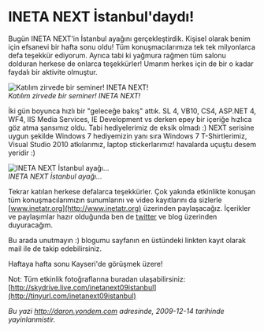 # INETA NEXT İstanbul'daydı! 

Bugün INETA NEXT'in İstanbul ayağını gerçekleştirdik. Kişisel olarak
benim için efsanevi bir hafta sonu oldu! Tüm konuşmacılarımıza tek tek
milyonlarca defa teşekkür ediyorum. Ayrıca tabi ki yağmura rağmen tüm
salonu dolduran herkese de onlarca teşekkürler! Umarım herkes için de
bir o kadar faydalı bir aktivite olmuştur.

![Katılım zirvede bir seminer! INETA
NEXT!](../media/INETA_NEXT_Istanbul_daydi/13122009_1.jpg)\
*Katılım zirvede bir seminer! INETA NEXT!*

İki gün boyunca hızlı bir "geleceğe bakış" attık. SL 4, VB10, CS4,
ASP.NET 4, WF4, IIS Media Services, IE Development vs derken epey bir
içeriğe hızlıca göz atma şansımız oldu. Tabi hediyelerimiz de eksik
olmadı :) NEXT serisine uygun şekilde Windows 7 hediyemizin yanı sıra
Windows 7 T-Shirtlerimiz, Visual Studio 2010 atkılarımız, laptop
stickerlarımız! havalarda uçuştu desem yeridir :)

![INETA NEXT İstanbul
ayağı...](../media/INETA_NEXT_Istanbul_daydi/13122009_2.jpg)\
*INETA NEXT İstanbul ayağı...*

Tekrar katılan herkese defalarca teşekkürler. Çok yakında etkinlikte
konuşan tüm konuşmacılarımızın sunumlarını ve video kayıtlarını da
sizlerle [www.inetatr.org](http://www.inetatr.org) üzerinden
paylaşacağız. İçerikler ve paylaşımlar hazır olduğunda ben de
[twitter](http://www.twitter.com/daronyondem) ve blog üzerinden
duyuracağım.

Bu arada unutmayın :) blogumu sayfanın en üstündeki linkten kayıt olarak
mail ile de takip edebilirsiniz.

Haftaya hafta sonu Kayseri'de görüşmek üzere!

Not: Tüm etkinlik fotoğraflarına buradan ulaşabilirsiniz:
[http://skydrive.live.com/inetanext09istanbul](http://tinyurl.com/inetanext09istanbul)


*Bu yazi http://daron.yondem.com adresinde, 2009-12-14 tarihinde yayinlanmistir.*